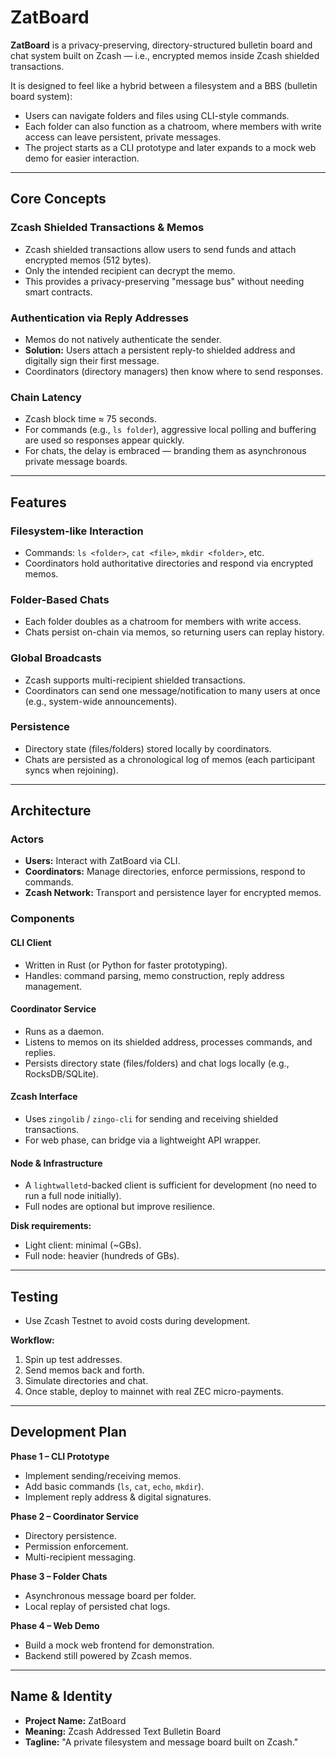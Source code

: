 # ZatBoard

**ZatBoard** is a privacy-preserving, directory-structured bulletin board and chat system built on Zcash — i.e., encrypted memos inside Zcash shielded transactions.

It is designed to feel like a hybrid between a filesystem and a BBS (bulletin board system):

- Users can navigate folders and files using CLI-style commands.
- Each folder can also function as a chatroom, where members with write access can leave persistent, private messages.
- The project starts as a CLI prototype and later expands to a mock web demo for easier interaction.

---

## Core Concepts

### Zcash Shielded Transactions & Memos

- Zcash shielded transactions allow users to send funds and attach encrypted memos (512 bytes).
- Only the intended recipient can decrypt the memo.
- This provides a privacy-preserving "message bus" without needing smart contracts.

### Authentication via Reply Addresses

- Memos do not natively authenticate the sender.
- **Solution:** Users attach a persistent reply-to shielded address and digitally sign their first message.
- Coordinators (directory managers) then know where to send responses.

### Chain Latency

- Zcash block time ≈ 75 seconds.
- For commands (e.g., `ls folder`), aggressive local polling and buffering are used so responses appear quickly.
- For chats, the delay is embraced — branding them as asynchronous private message boards.

---

## Features

### Filesystem-like Interaction

- Commands: `ls <folder>`, `cat <file>`, `mkdir <folder>`, etc.
- Coordinators hold authoritative directories and respond via encrypted memos.

### Folder-Based Chats

- Each folder doubles as a chatroom for members with write access.
- Chats persist on-chain via memos, so returning users can replay history.

### Global Broadcasts

- Zcash supports multi-recipient shielded transactions.
- Coordinators can send one message/notification to many users at once (e.g., system-wide announcements).

### Persistence

- Directory state (files/folders) stored locally by coordinators.
- Chats are persisted as a chronological log of memos (each participant syncs when rejoining).

---

## Architecture

### Actors

- **Users:** Interact with ZatBoard via CLI.
- **Coordinators:** Manage directories, enforce permissions, respond to commands.
- **Zcash Network:** Transport and persistence layer for encrypted memos.

### Components

#### CLI Client

- Written in Rust (or Python for faster prototyping).
- Handles: command parsing, memo construction, reply address management.

#### Coordinator Service

- Runs as a daemon.
- Listens to memos on its shielded address, processes commands, and replies.
- Persists directory state (files/folders) and chat logs locally (e.g., RocksDB/SQLite).

#### Zcash Interface

- Uses `zingolib` / `zingo-cli` for sending and receiving shielded transactions.
- For web phase, can bridge via a lightweight API wrapper.

#### Node & Infrastructure

- A `lightwalletd`-backed client is sufficient for development (no need to run a full node initially).
- Full nodes are optional but improve resilience.

**Disk requirements:**
- Light client: minimal (~GBs).
- Full node: heavier (hundreds of GBs).

---

## Testing

- Use Zcash Testnet to avoid costs during development.

**Workflow:**
1. Spin up test addresses.
2. Send memos back and forth.
3. Simulate directories and chat.
4. Once stable, deploy to mainnet with real ZEC micro-payments.

---

## Development Plan

**Phase 1 – CLI Prototype**
- Implement sending/receiving memos.
- Add basic commands (`ls`, `cat`, `echo`, `mkdir`).
- Implement reply address & digital signatures.

**Phase 2 – Coordinator Service**
- Directory persistence.
- Permission enforcement.
- Multi-recipient messaging.

**Phase 3 – Folder Chats**
- Asynchronous message board per folder.
- Local replay of persisted chat logs.

**Phase 4 – Web Demo**
- Build a mock web frontend for demonstration.
- Backend still powered by Zcash memos.

---

## Name & Identity

- **Project Name:** ZatBoard
- **Meaning:** Zcash Addressed Text Bulletin Board
- **Tagline:** "A private filesystem and message board built on Zcash."
